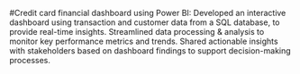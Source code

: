 #Credit card financial dashboard using Power BI:
	Developed an interactive dashboard using transaction and customer data from a SQL database, to provide real-time insights. 
	Streamlined data processing & analysis to monitor key performance metrics and trends.
	Shared actionable insights with stakeholders based on dashboard findings to support decision-making processes. 

